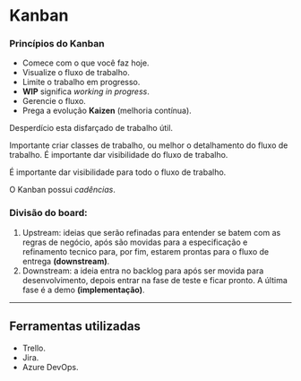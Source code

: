# Kanban

### Princípios do Kanban

- Comece com o que você faz hoje.
- Visualize o fluxo de trabalho.
- Limite o trabalho em progresso.
- **WIP** significa *working in progress*.
- Gerencie o fluxo.
- Prega a evolução **Kaizen** (melhoria contínua).

Desperdício esta disfarçado de trabalho útil.

Importante criar classes de trabalho, ou melhor o detalhamento do fluxo de trabalho.
É importante dar visibilidade do fluxo de trabalho.

É importante dar visibilidade para todo o fluxo de trabalho.

O Kanban possui *cadências*.

### **Divisão do board:**

1. Upstream: ideias que serão refinadas para entender se batem com as regras de negócio, após são movidas para a especificação e refinamento tecnico para, por fim, estarem prontas para o fluxo de entrega **(downstream)**.
2. Downstream: a ideia entra no backlog para após ser movida para desenvolvimento, depois entrar na fase de teste e ficar pronto. A última fase é a demo **(implementação)**. 

---

## Ferramentas utilizadas
- Trello.
- Jira.
- Azure DevOps.



